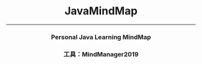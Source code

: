 <h1 align="center">JavaMindMap</h1>

************************

<h3 align="center">Personal Java Learning MindMap</h3>
<h3 align="center">工具：MindManager2019</h3>




